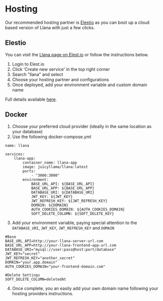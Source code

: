 # Hosting

Our recommended hosting partner is [Elestio](https://elest.io/open-source/llana) as you can boot up a cloud based version of Llana with just a few clicks. 

## Elestio

You can visit the [Llana page on Elest.io](https://elest.io/open-source/llana) or follow the instructions below.

1. Login to Elest.io
2. Click 'Create new service' in the top right corner
3. Search "llana" and select
4. Choose your hosting partner and configurations
5. Once deployed, add your environment variable and custom domain name

Full details available [here](https://elest.io/open-source/llana). 

## Docker

1. Choose your preferred cloud provider (ideally in the same location as your database)
2. Use the following docker-compose.yml

```
name: llana

services:
    llana-app:
        container_name: llana-app
        image: juicyllama/llana:latest
        ports:
            - "3000:3000"
        environment:
            BASE_URL_API: ${BASE_URL_API}
            BASE_URL_APP: ${BASE_URL_APP}
            DATABASE_URI: ${DATABASE_URI}
            JWT_KEY: ${JWT_KEY}
            JWT_REFRESH_KEY: ${JWT_REFRESH_KEY}
            DOMAIN: ${DOMAIN}
            AUTH_COOKIES_DOMAIN: ${AUTH_COOKIES_DOMAIN}
            SOFT_DELETE_COLUMN: ${SOFT_DELETE_KEY}
```

3. Add your environment variable, paying special attention to the `DATABASE_URI`, `JWT_KEY`, `JWT_REFRESH_KEY` and `DOMAIN`

```
#Base
BASE_URL_API=http://your-llana-server-url.com
BASE_URL_APP=http://your-llana-frontend-app-url.com
DATABASE_URI="mysql://user:pass@host:port/database"
JWT_KEY="secret"
JWT_REFRESH_KEY="another_secret"
DOMAIN="your.app.domain"
AUTH_COOKIES_DOMAIN="your-frontend-domain.com"

#Delete Settings
SOFT_DELETE_COLUMN=deletedAt

```

4. Once complete, you an easily add your own domain name following your hosting providers instructions.